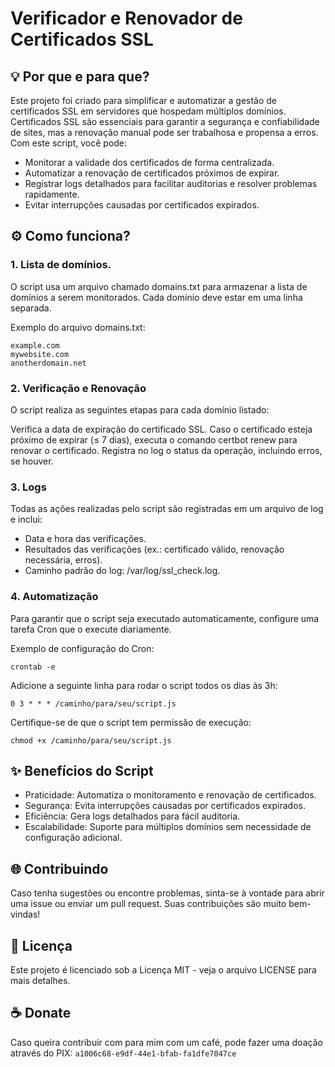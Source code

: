 # Verificador e Renovador de Certificados SSL

## 💡 Por que e para que?
Este projeto foi criado para simplificar e automatizar a gestão de certificados SSL em servidores que hospedam múltiplos domínios. Certificados SSL são essenciais para garantir a segurança e confiabilidade de sites, mas a renovação manual pode ser trabalhosa e propensa a erros. Com este script, você pode:

- Monitorar a validade dos certificados de forma centralizada.
- Automatizar a renovação de certificados próximos de expirar.
- Registrar logs detalhados para facilitar auditorias e resolver problemas rapidamente.
- Evitar interrupções causadas por certificados expirados.

## ⚙️ Como funciona?
### 1. Lista de domínios.
O script usa um arquivo chamado domains.txt para armazenar a lista de domínios a serem monitorados. Cada domínio deve estar em uma linha separada.

Exemplo do arquivo domains.txt:

```
example.com
mywebsite.com
anotherdomain.net
```

### 2. Verificação e Renovação
O script realiza as seguintes etapas para cada domínio listado:

Verifica a data de expiração do certificado SSL.
Caso o certificado esteja próximo de expirar (≤ 7 dias), executa o comando certbot renew para renovar o certificado.
Registra no log o status da operação, incluindo erros, se houver.
### 3. Logs
Todas as ações realizadas pelo script são registradas em um arquivo de log e inclui:

- Data e hora das verificações.
- Resultados das verificações (ex.: certificado válido, renovação necessária, erros).
- Caminho padrão do log: /var/log/ssl_check.log.

### 4. Automatização
Para garantir que o script seja executado automaticamente, configure uma tarefa Cron que o execute diariamente.

Exemplo de configuração do Cron:

```
crontab -e
```
Adicione a seguinte linha para rodar o script todos os dias às 3h:

```
0 3 * * * /caminho/para/seu/script.js
```
Certifique-se de que o script tem permissão de execução:

`chmod +x /caminho/para/seu/script.js`

## ✨ Benefícios do Script
- Praticidade: Automatiza o monitoramento e renovação de certificados.
- Segurança: Evita interrupções causadas por certificados expirados.
- Eficiência: Gera logs detalhados para fácil auditoria.
- Escalabilidade: Suporte para múltiplos domínios sem necessidade de configuração adicional.

## 🌐 Contribuindo
Caso tenha sugestões ou encontre problemas, sinta-se à vontade para abrir uma issue ou enviar um pull request. Suas contribuições são muito bem-vindas!

## 🪪 Licença
Este projeto é licenciado sob a Licença MIT - veja o arquivo LICENSE para mais detalhes.

## ☕ Donate 
Caso queira contribuir com para mim com um café, pode fazer uma doação através do PIX: `a1006c68-e9df-44e1-bfab-fa1dfe7047ce`
